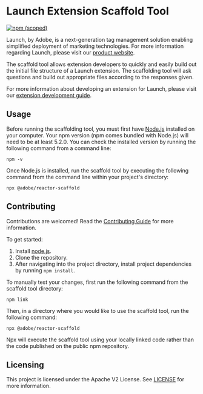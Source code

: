 # Launch Extension Scaffold Tool

[![npm (scoped)](https://img.shields.io/npm/v/@adobe/reactor-scaffold.svg?style=flat)](https://www.npmjs.com/package/@adobe/reactor-scaffold)

Launch, by Adobe, is a next-generation tag management solution enabling simplified deployment of marketing technologies. For more information regarding Launch, please visit our [product website](http://www.adobe.com/enterprise/cloud-platform/launch.html).

The scaffold tool allows extension developers to quickly and easily build out the initial file structure of a Launch extension. The scaffolding tool will ask questions and build out appropriate files according to the responses given.

For more information about developing an extension for Launch, please visit our [extension development guide](https://developer.adobelaunch.com/extensions/).

## Usage

Before running the scaffolding tool, you must first have [Node.js](https://nodejs.org/en/) installed on your computer. Your npm version (npm comes bundled with Node.js) will need to be at least 5.2.0. You can check the installed version by running the following command from a command line:

```
npm -v
```

Once Node.js is installed, run the scaffold tool by executing the following command from the command line within your project's directory:

```
npx @adobe/reactor-scaffold
```

## Contributing

Contributions are welcomed! Read the [Contributing Guide](CONTRIBUTING.md) for more information.

To get started:

1. Install [node.js](https://nodejs.org/).
3. Clone the repository.
4. After navigating into the project directory, install project dependencies by running `npm install`.

To manually test your changes, first run the following command from the scaffold tool directory:

```
npm link
```

Then, in a directory where you would like to use the scaffold tool, run the following command:

```
npx @adobe/reactor-scaffold
```

Npx will execute the scaffold tool using your locally linked code rather than the code published on the public npm repository.

## Licensing

This project is licensed under the Apache V2 License. See [LICENSE](LICENSE) for more information.
